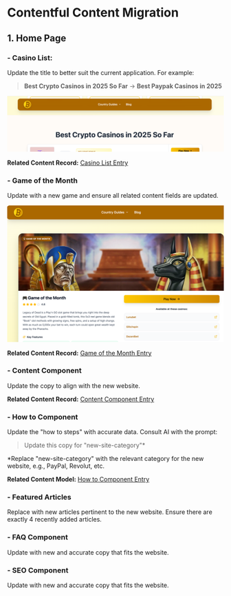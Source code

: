 # Contentful Content Migration

## 1. Home Page

### - Casino List:
Update the title to better suit the current application. For example:
> **Best Crypto Casinos in 2025 So Far** -> **Best Paypak Casinos in 2025**

![Casino List Screenshot](public/readme-images/screenshot-2025-08-28-14.12.59.png)

**Related Content Record:** [Casino List Entry](https://app.contentful.com/spaces/m8ssdhfpgciq/entries/2LUlZgwjpI2ofoSkUkpwGM?previousEntries=1ngtIqIFTN5TSdNrUSIwxg)

### - Game of the Month
Update with a new game and ensure all related content fields are updated.

![Game of the Month Screenshot](public/readme-images/hp-game-of-the-month.png)

**Related Content Record:** [Game of the Month Entry](https://app.contentful.com/spaces/m8ssdhfpgciq/entries/1J51LiwptNHNZDUYxYGXaM?previousEntries=1ngtIqIFTN5TSdNrUSIwxg&focusedField=title)

### - Content Component
Update the copy to align with the new website.

**Related Content Record:** [Content Component Entry](https://app.contentful.com/spaces/m8ssdhfpgciq/entries/5GVditkiD5fcfcIaaXW18Z?previousEntries=1ngtIqIFTN5TSdNrUSIwxg&focusedField=name)

### - How to Component
Update the "how to steps" with accurate data. Consult AI with the prompt: 
> Update this copy for "new-site-category"*

*Replace "new-site-category" with the relevant category for the new website, e.g., PayPal, Revolut, etc.

**Related Content Model:** [How to Component Entry](https://app.contentful.com/spaces/m8ssdhfpgciq/entries/3EnZZLwC1G2gGRiSnlNNiT?previousEntries=1ngtIqIFTN5TSdNrUSIwxg)

### - Featured Articles
Replace with new articles pertinent to the new website. Ensure there are exactly 4 recently added articles.

### - FAQ Component
Update with new and accurate copy that fits the website.

### - SEO Component
Update with new and accurate copy that fits the website.
